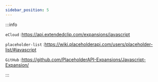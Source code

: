 ```yaml
---
sidebar_position: 5
---
```


:::info

`eCloud` :https://api.extendedclip.com/expansions/javascript

`placeholder-list` :https://wiki.placeholderapi.com/users/placeholder-list/#javascript

`GitHub` :https://github.com/PlaceholderAPI-Expansions/Javascript-Expansion/

:::